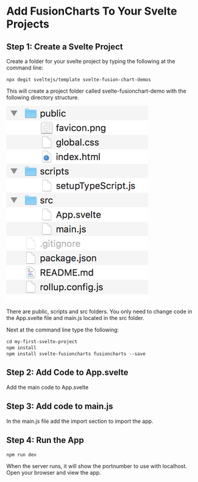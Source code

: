 # Add FusionCharts To Your Svelte Projects

## Step 1: Create a Svelte Project
Create a folder for your svelte project by typing the following at the command line:

```
npx degit sveltejs/template svelte-fusion-chart-demos
```

This will create a project folder called svelte-fusionchart-demo with the following directory structure. 

![directory structure](dir.png)

There are public, scripts and src folders. You only need to change code in the App.svelte file and main.js located in the src folder.

Next at the command line type the following:

```
cd my-first-svelte-project
npm install
npm install svelte-fusioncharts fusioncharts --save
```

## Step 2: Add Code to App.svelte
Add the main code to App.svelte

## Step 3: Add code to main.js

In the main.js file add the import section to import the app.

## Step 4: Run the App

```
npm run dev 
```

When the server runs, it will show the portnumber to use with localhost. Open your browser and view the app.